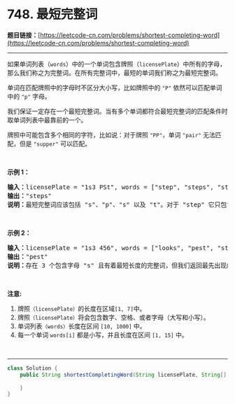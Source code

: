 # 748. 最短完整词

**题目链接：**[https://leetcode-cn.com/problems/shortest-completing-word](https://leetcode-cn.com/problems/shortest-completing-word)

---

<div class="content__1Y2H">
 <div class="notranslate">
  <p>如果单词列表（<code>words</code>）中的一个单词包含牌照（<code>licensePlate</code>）中所有的字母，那么我们称之为完整词。在所有完整词中，最短的单词我们称之为最短完整词。</p> 
  <p>单词在匹配牌照中的字母时不区分大小写，比如牌照中的&nbsp;<code>"P"</code>&nbsp;依然可以匹配单词中的&nbsp;<code>"p"</code>&nbsp;字母。</p> 
  <p>我们保证一定存在一个最短完整词。当有多个单词都符合最短完整词的匹配条件时取单词列表中最靠前的一个。</p> 
  <p>牌照中可能包含多个相同的字符，比如说：对于牌照 <code>"PP"</code>，单词&nbsp;<code>"pair"</code>&nbsp;无法匹配，但是&nbsp;<code>"supper"</code>&nbsp;可以匹配。</p> 
  <p>&nbsp;</p> 
  <p><strong>示例 1：</strong></p> 
  <pre class="language-text"><strong>输入：</strong>licensePlate = "1s3 PSt", words = ["step", "steps", "stripe", "stepple"]
<strong>输出：</strong>"steps"
<strong>说明：</strong>最短完整词应该包括 "s"、"p"、"s" 以及 "t"。对于 "step" 它只包含一个 "s" 所以它不符合条件。同时在匹配过程中我们忽略牌照中的大小写。</pre> 
  <p>&nbsp;</p> 
  <p><strong>示例 2：</strong></p> 
  <pre class="language-text"><strong>输入：</strong>licensePlate = "1s3 456", words = ["looks", "pest", "stew", "show"]
<strong>输出：</strong>"pest"
<strong>说明：</strong>存在 3 个包含字母 "s" 且有着最短长度的完整词，但我们返回最先出现的完整词。
</pre> 
  <p>&nbsp;</p> 
  <p><strong>注意:</strong></p> 
  <ol> 
   <li>牌照<code>（licensePlate）</code>的长度在区域<code>[1, 7]</code>中。</li> 
   <li>牌照<code>（licensePlate）</code>将会包含数字、空格、或者字母（大写和小写）。</li> 
   <li>单词列表<code>（words）</code>长度在区间&nbsp;<code>[10, 1000]</code>&nbsp;中。</li> 
   <li>每一个单词&nbsp;<code>words[i]</code>&nbsp;都是小写，并且长度在区间&nbsp;<code>[1, 15]</code>&nbsp;中。</li> 
  </ol> 
  <p>&nbsp;</p> 
 </div>
</div>

---

```java
class Solution {
    public String shortestCompletingWord(String licensePlate, String[] words) {
        
    }
}
```